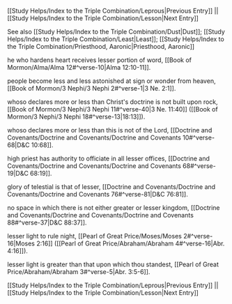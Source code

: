[[Study Helps/Index to the Triple Combination/Leprous|Previous Entry]]  ||  [[Study Helps/Index to the Triple Combination/Lesson|Next Entry]]

 See also [[Study Helps/Index to the Triple Combination/Dust|Dust]]; [[Study Helps/Index to the Triple Combination/Least|Least]]; [[Study Helps/Index to the Triple Combination/Priesthood, Aaronic|Priesthood, Aaronic]]

 he who hardens heart receives lesser portion of word, [[Book of Mormon/Alma/Alma 12#^verse-10|Alma 12:10-11]].

 people become less and less astonished at sign or wonder from heaven, [[Book of Mormon/3 Nephi/3 Nephi 2#^verse-1|3 Ne. 2:1]].

 whoso declares more or less than Christ's doctrine is not built upon rock, [[Book of Mormon/3 Nephi/3 Nephi 11#^verse-40|3 Ne. 11:40]] ([[Book of Mormon/3 Nephi/3 Nephi 18#^verse-13|18:13]]).

 whoso declares more or less than this is not of the Lord, [[Doctrine and Covenants/Doctrine and Covenants/Doctrine and Covenants 10#^verse-68|D&C 10:68]].

 high priest has authority to officiate in all lesser offices, [[Doctrine and Covenants/Doctrine and Covenants/Doctrine and Covenants 68#^verse-19|D&C 68:19]].

 glory of telestial is that of lesser, [[Doctrine and Covenants/Doctrine and Covenants/Doctrine and Covenants 76#^verse-81|D&C 76:81]].

 no space in which there is not either greater or lesser kingdom, [[Doctrine and Covenants/Doctrine and Covenants/Doctrine and Covenants 88#^verse-37|D&C 88:37]].

 lesser light to rule night, [[Pearl of Great Price/Moses/Moses 2#^verse-16|Moses 2:16]] ([[Pearl of Great Price/Abraham/Abraham 4#^verse-16|Abr. 4:16]]).

 lesser light is greater than that upon which thou standest, [[Pearl of Great Price/Abraham/Abraham 3#^verse-5|Abr. 3:5-6]].

[[Study Helps/Index to the Triple Combination/Leprous|Previous Entry]]  ||  [[Study Helps/Index to the Triple Combination/Lesson|Next Entry]]
